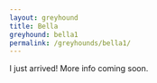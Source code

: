 ```yaml
---
layout: greyhound
title: Bella
greyhound: bella1
permalink: /greyhounds/bella1/
---
```


I just arrived! More info coming soon.
